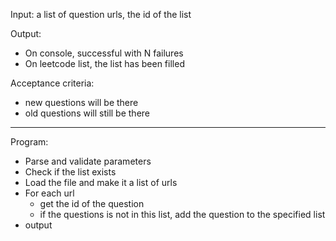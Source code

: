 Input: a list of question urls, the id of the list

Output:
 * On console, successful with N failures
 * On leetcode list, the list has been filled

Acceptance criteria:
 * new questions will be there
 * old questions will still be there
 
-----
Program:
 * Parse and validate parameters
 * Check if the list exists
 * Load the file and make it a list of urls
 * For each url
    * get the id of the question
    * if the questions is not in this list, add the question to the specified list
 * output   
 
